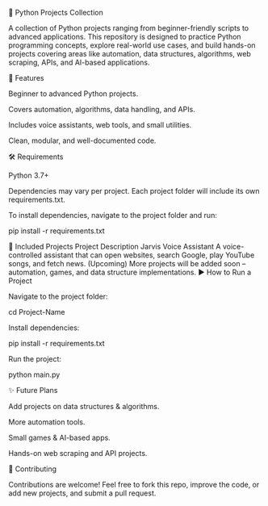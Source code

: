 🐍 Python Projects Collection

A collection of Python projects ranging from beginner-friendly scripts to advanced applications.
This repository is designed to practice Python programming concepts, explore real-world use cases, and build hands-on projects covering areas like automation, data structures, algorithms, web scraping, APIs, and AI-based applications.

🚀 Features

Beginner to advanced Python projects.

Covers automation, algorithms, data handling, and APIs.

Includes voice assistants, web tools, and small utilities.

Clean, modular, and well-documented code.


🛠️ Requirements

Python 3.7+

Dependencies may vary per project. Each project folder will include its own requirements.txt.

To install dependencies, navigate to the project folder and run:

pip install -r requirements.txt

📌 Included Projects
Project	Description
Jarvis Voice Assistant	A voice-controlled assistant that can open websites, search Google, play YouTube songs, and fetch news.
(Upcoming)	More projects will be added soon – automation, games, and data structure implementations.
▶️ How to Run a Project

Navigate to the project folder:

cd Project-Name


Install dependencies:

pip install -r requirements.txt


Run the project:

python main.py

✨ Future Plans

Add projects on data structures & algorithms.

More automation tools.

Small games & AI-based apps.

Hands-on web scraping and API projects.

🤝 Contributing

Contributions are welcome! Feel free to fork this repo, improve the code, or add new projects, and submit a pull request.
